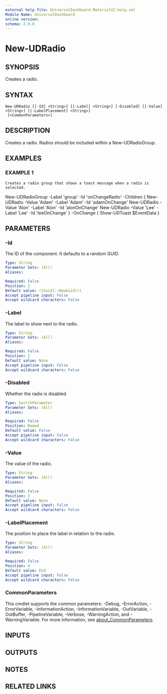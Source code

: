 ```yaml
---
external help file: UniversalDashboard.MaterialUI-help.xml
Module Name: UniversalDashboard
online version:
schema: 2.0.0
---
```


# New-UDRadio

## SYNOPSIS
Creates a radio.

## SYNTAX

```
New-UDRadio [[-Id] <String>] [[-Label] <String>] [-Disabled] [[-Value] <String>] [[-LabelPlacement] <String>]
 [<CommonParameters>]
```

## DESCRIPTION
Creates a radio.
Radios should be included within a New-UDRadioGroup.

## EXAMPLES

### EXAMPLE 1
```
Creates a radio group that shows a toast message when a radio is selected.
```

New-UDRadioGroup -Label 'group' -Id 'onChangeRadio' -Children {
    New-UDRadio -Value 'Adam' -Label 'Adam'  -Id 'adamOnChange'
    New-UDRadio -Value 'Alon' -Label 'Alon' -Id 'alonOnChange'
    New-UDRadio -Value 'Lee' -Label 'Lee' -Id 'leeOnChange'
} -OnChange { 
    Show-UDToast $EventData 
}

## PARAMETERS

### -Id
The ID of the component.
It defaults to a random GUID.

```yaml
Type: String
Parameter Sets: (All)
Aliases:

Required: False
Position: 1
Default value: ([Guid]::NewGuid())
Accept pipeline input: False
Accept wildcard characters: False
```

### -Label
The label to show next to the radio.

```yaml
Type: String
Parameter Sets: (All)
Aliases:

Required: False
Position: 2
Default value: None
Accept pipeline input: False
Accept wildcard characters: False
```

### -Disabled
Whether the radio is disabled.

```yaml
Type: SwitchParameter
Parameter Sets: (All)
Aliases:

Required: False
Position: Named
Default value: False
Accept pipeline input: False
Accept wildcard characters: False
```

### -Value
The value of the radio.

```yaml
Type: String
Parameter Sets: (All)
Aliases:

Required: False
Position: 3
Default value: None
Accept pipeline input: False
Accept wildcard characters: False
```

### -LabelPlacement
The position to place the label in relation to the radio.

```yaml
Type: String
Parameter Sets: (All)
Aliases:

Required: False
Position: 4
Default value: End
Accept pipeline input: False
Accept wildcard characters: False
```

### CommonParameters
This cmdlet supports the common parameters: -Debug, -ErrorAction, -ErrorVariable, -InformationAction, -InformationVariable, -OutVariable, -OutBuffer, -PipelineVariable, -Verbose, -WarningAction, and -WarningVariable. For more information, see [about_CommonParameters](http://go.microsoft.com/fwlink/?LinkID=113216).

## INPUTS

## OUTPUTS

## NOTES

## RELATED LINKS
